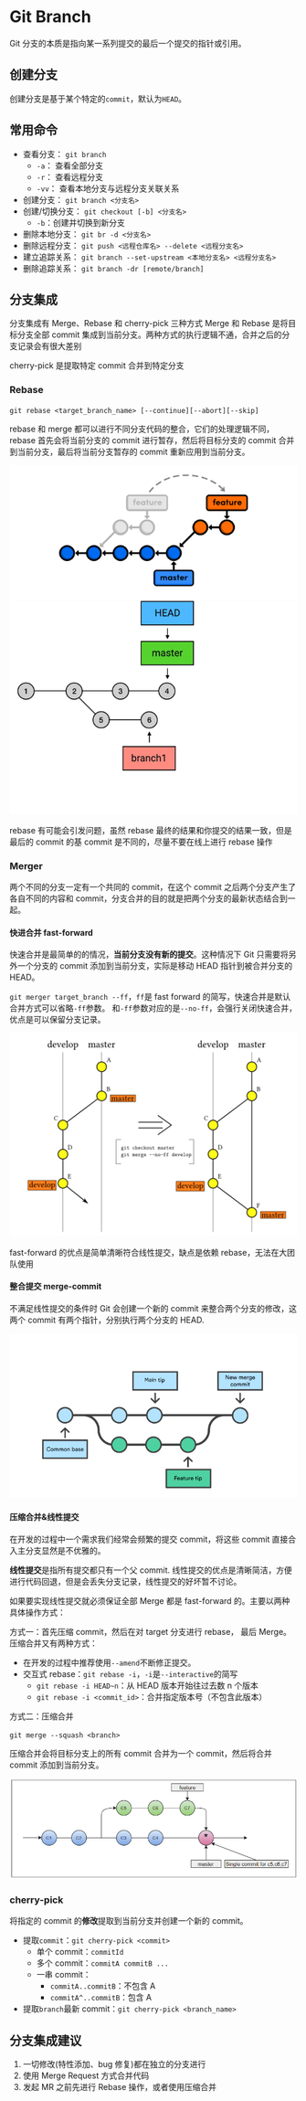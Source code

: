 # Git Branch

Git 分支的本质是指向某一系列提交的最后一个提交的指针或引用。

## 创建分支

创建分支是基于某个特定的`commit`，默认为`HEAD`。

## 常用命令

- 查看分支： `git branch`
  - `-a`： 查看全部分支
  - `-r`： 查看远程分支
  - `-vv`： 查看本地分支与远程分支关联关系
- 创建分支： `git branch <分支名>`
- 创建/切换分支： `git checkout [-b] <分支名>`
  - `-b`：创建并切换到新分支
- 删除本地分支： `git br -d <分支名>`
- 删除远程分支： `git push <远程仓库名> --delete <远程分支名>`
- 建立追踪关系： `git branch --set-upstream <本地分支名> <远程分支名>`
- 删除追踪关系： `git branch -dr [remote/branch]`

## 分支集成

分支集成有 Merge、Rebase 和 cherry-pick 三种方式
Merge 和 Rebase 是将目标分支全部 commit 集成到当前分支。两种方式的执行逻辑不通，合并之后的分支记录会有很大差别

cherry-pick 是提取特定 commit 合并到特定分支

### Rebase

`git rebase <target_branch_name> [--continue][--abort][--skip]`

rebase 和 merge 都可以进行不同分支代码的整合，它们的处理逻辑不同，rebase 首先会将当前分支的 commit 进行暂存，然后将目标分支的 commit 合并到当前分支，最后将当前分支暂存的 commit 重新应用到当前分支。

![git rebase](../../assets/images/git/git-rebase.png)
![git rebase](../../assets/images/git/git-rebase.gif)

rebase 有可能会引发问题，虽然 rebase 最终的结果和你提交的结果一致，但是最后的 commit 的基 commit 是不同的，尽量不要在线上进行 rebase 操作

### Merger

两个不同的分支一定有一个共同的 commit，在这个 commit 之后两个分支产生了各自不同的内容和 commit，分支合并的目的就是把两个分支的最新状态结合到一起。

#### 快进合并 fast-forward

快速合并是最简单的的情况，**当前分支没有新的提交**。这种情况下 Git 只需要将另外一个分支的 commit 添加到当前分支，实际是移动 HEAD 指针到被合并分支的 HEAD。

`git merger target_branch --ff`，`ff`是 fast forward 的简写，快速合并是默认合并方式可以省略`-ff`参数。
和`-ff`参数对应的是`--no-ff`，会强行关闭快速合并，优点是可以保留分支记录。

![快进合并](../../assets/images/git/fast-forward-merge.png)

fast-forward 的优点是简单清晰符合线性提交，缺点是依赖 rebase，无法在大团队使用

#### 整合提交 merge-commit

不满足线性提交的条件时 Git 会创建一个新的 commit 来整合两个分支的修改，这两个 commit 有两个指针，分别执行两个分支的 HEAD.

![git merge](../../assets/images/git/git-merge.png)

#### 压缩合并&线性提交

在开发的过程中一个需求我们经常会频繁的提交 commit，将这些 commit 直接合入主分支显然是不优雅的。

**线性提交**是指所有提交都只有一个父 commit.
线性提交的优点是清晰简洁，方便进行代码回退，但是会丢失分支记录，线性提交的好坏暂不讨论。

如果要实现线性提交就必须保证全部 Merge 都是 fast-forward 的。主要以两种具体操作方式：

方式一：首先压缩 commit，然后在对 target 分支进行 rebase， 最后 Merge。压缩合并又有两种方式：

- 在开发的过程中推荐使用`--amend`不断修正提交。
- 交互式 rebase：`git rebase -i`，`-i`是`--interactive`的简写
  - `git rebase -i HEAD~n`：从 HEAD 版本开始往过去数 n 个版本
  - `git rebase -i <commit_id>`：合并指定版本号（不包含此版本）

方式二：压缩合并

`git merge --squash <branch>`

压缩合并会将目标分支上的所有 commit 合并为一个 commit，然后将合并 commit 添加到当前分支。

![Git Squash Merge](../../assets/images/git/git-squash-merge.png)

### cherry-pick

将指定的 commit 的**修改**提取到当前分支并创建一个新的 commit。

- 提取`commit`：`git cherry-pick <commit>`
  - 单个 commit：`commitId`
  - 多个 commit：`commitA commitB ...`
  - 一串 commit：
    - `commitA..commitB`：不包含 A
    - `commitA^..commitB`：包含 A
- 提取`branch`最新 commit：`git cherry-pick <branch_name>`

## 分支集成建议

1. 一切修改(特性添加、bug 修复)都在独立的分支进行
2. 使用 Merge Request 方式合并代码
3. 发起 MR 之前先进行 Rebase 操作，或者使用压缩合并
